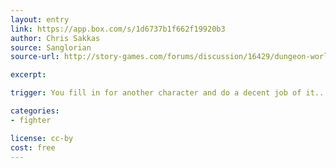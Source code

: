 ```yaml
---
layout: entry
link: https://app.box.com/s/1d6737b1f662f19920b3
author: Chris Sakkas
source: Sanglorian
source-url: http://story-games.com/forums/discussion/16429/dungeon-world-sanglorians-stuff-14-pages-of-content-cc-by

excerpt:

trigger: You fill in for another character and do a decent job of it...

categories:
- fighter

license: cc-by
cost: free
---
```


